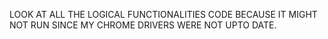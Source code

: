 LOOK AT ALL THE LOGICAL FUNCTIONALITIES CODE BECAUSE IT MIGHT NOT RUN SINCE MY CHROME DRIVERS WERE NOT UPTO DATE.
